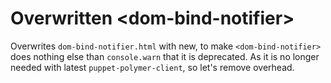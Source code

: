 # Overwritten &lt;dom-bind-notifier&gt;
Overwrites `dom-bind-notifier.html` with new, to make `<dom-bind-notifier>` does nothing else than `console.warn` that it is deprecated.
As it is no longer needed with latest `puppet-polymer-client`, so let's remove overhead.
